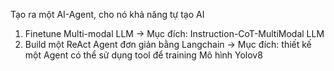 Tạo ra một AI-Agent, cho nó khả năng tự tạo AI

1. Finetune Multi-modal LLM 
-> Mục đích: Instruction-CoT-MultiModal LLM
2. Build một ReAct Agent đơn giản bằng Langchain 
-> Mục đích: thiết kế một Agent có thể sử dụng tool để training Mô hình Yolov8 
